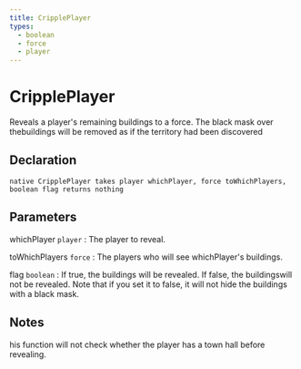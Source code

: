 ```yaml
---
title: CripplePlayer
types:
  - boolean
  - force
  - player
---
```


# CripplePlayer
Reveals a player's remaining buildings to a force. The black mask over thebuildings will be removed as if the territory had been discovered

## Declaration

```jass
native CripplePlayer takes player whichPlayer, force toWhichPlayers, boolean flag returns nothing
```

## Parameters
whichPlayer `player`
: The player to reveal.

toWhichPlayers `force`
: The players who will see whichPlayer's buildings.

flag `boolean`
: If true, the buildings will be revealed. If false, the buildingswill not be revealed. Note that if you set it to false, it will not hide the buildings with a black mask.

## Notes 
his function will not check whether the player has a town hall before revealing.
